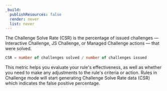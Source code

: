 ```yaml
---
_build:
  publishResources: false
  render: never
  list: never
---
```


The Challenge Solve Rate (CSR) is the percentage of issued challenges — Interactive Challenge, JS Challenge, or Managed Challenge actions — that were solved. 

```sql
CSR = number of challenges solved / number of challenges issued
```

This metric helps you evaluate your rule's effectiveness, as well as whether you need to make any adjustments to the rule's criteria or action. Rules in Challenge mode will start generating Challenge Solve Rate data (CSR) which indicates the false positive percentage.